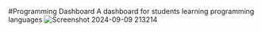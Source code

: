 #Programming Dashboard
A dashboard for students learning programming languages 
![Screenshot 2024-09-09 213214](https://github.com/user-attachments/assets/d7988ae6-640b-4da5-b449-ad9ec3ae9c45)
